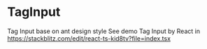 # TagInput
Tag Input base on ant design style 
See demo Tag Input by React in https://stackblitz.com/edit/react-ts-kid8tv?file=index.tsx
